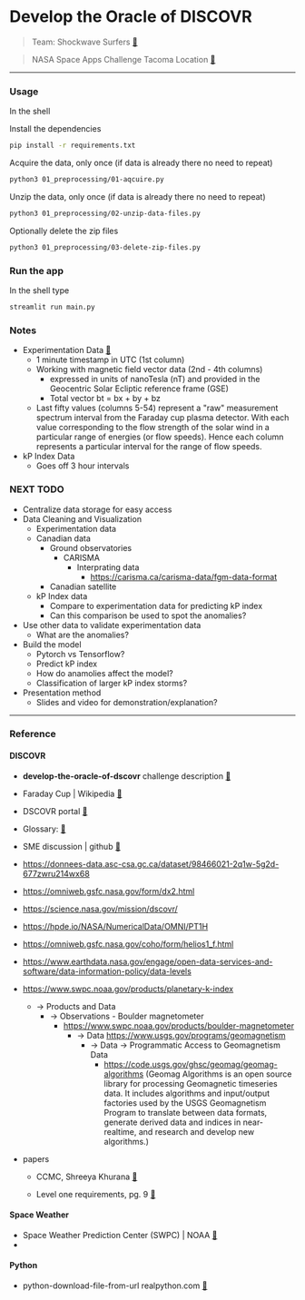 # Develop the Oracle of DISCOVR

> Team: Shockwave Surfers [:link:](https://www.spaceappschallenge.org/2023/find-a-team/shockwave-surfers/)

> NASA Space Apps Challenge Tacoma Location [:link:](https://www.spaceappschallenge.org/2023/locations/tacoma-wa/)

----
### Usage

In the shell

Install the dependencies
```bash
pip install -r requirements.txt
```

Acquire the data, only once (if data is already there no need to repeat)
```bash
python3 01_preprocessing/01-aqcuire.py
```

Unzip the data, only once (if data is already there no need to repeat)
```bash
python3 01_preprocessing/02-unzip-data-files.py
```

Optionally delete the zip files
```bash
python3 01_preprocessing/03-delete-zip-files.py 
```

### Run the app

In the shell type
```bash
streamlit run main.py
```

### Notes
* Experimentation Data [:link:](https://www.spaceappschallenge.org/develop-the-oracle-of-dscovr-experimental-data-repository/)
  * 1 minute timestamp in UTC (1st column) 
  * Working with magnetic field vector data (2nd - 4th columns)
    * expressed in units of nanoTesla (nT) and provided in the Geocentric Solar Ecliptic reference frame (GSE)
    * Total vector bt = bx + by + bz
  * Last fifty values (columns 5-54) represent a "raw" measurement spectrum interval from the Faraday cup plasma detector. With each value corresponding to the flow strength of the solar wind in a particular range of energies (or flow speeds). Hence each column represents a particular interval for the range of flow speeds.
* kP Index Data
  * Goes off 3 hour intervals

### NEXT TODO
* Centralize data storage for easy access
* Data Cleaning and Visualization
  * Experimentation data
  * Canadian data
    * Ground observatories
      * CARISMA
        * Interprating data
          * https://carisma.ca/carisma-data/fgm-data-format
    * Canadian satellite
  * kP Index data
    * Compare to experimentation data for predicting kP index
    * Can this comparison be used to spot the anomalies?
* Use other data to validate experimentation data
  * What are the anomalies?
* Build the model
  * Pytorch vs Tensorflow?
  * Predict kP index
  * How do anamolies affect the model?
  * Classification of larger kP index storms?
* Presentation method
  * Slides and video for demonstration/explanation?

----

### Reference

#### DISCOVR

* __develop-the-oracle-of-dscovr__  challenge description [:link:](https://www.spaceappschallenge.org/2023/challenges/develop-the-oracle-of-dscovr/)

* Faraday Cup | Wikipedia [:link:](https://en.wikipedia.org/wiki/Faraday_cup) 

* DSCOVR portal [:link:](https://www.ngdc.noaa.gov/dscovr/portal/#/#swi)
* Glossary: [:link:](https://nesdis-prod.s3.amazonaws.com/migrated/dscovr_glossary.pdf?_ga=2.40759142.51687696.1696295331-1439926062.1696295331)
* SME discussion | github [:link:](https://github.com/nasa/spaceapps/discussions/361)
* https://donnees-data.asc-csa.gc.ca/dataset/98466021-2q1w-5g2d-677zwru214wx68
* https://omniweb.gsfc.nasa.gov/form/dx2.html
* https://science.nasa.gov/mission/dscovr/
* https://hpde.io/NASA/NumericalData/OMNI/PT1H
* https://omniweb.gsfc.nasa.gov/coho/form/helios1_f.html
* https://www.earthdata.nasa.gov/engage/open-data-services-and-software/data-information-policy/data-levels 
* https://www.swpc.noaa.gov/products/planetary-k-index
  * -> Products and Data
    * -> Observations - Boulder magnetometer
      * https://www.swpc.noaa.gov/products/boulder-magnetometer
        * -> Data  https://www.usgs.gov/programs/geomagnetism
          * -> Data -> Programmatic Access to Geomagnetism Data
            *  https://code.usgs.gov/ghsc/geomag/geomag-algorithms  (Geomag Algorithms is an open source library for processing
Geomagnetic timeseries data. It includes algorithms and input/output factories
used by the USGS Geomagnetism Program to
translate between data formats,
generate derived data and indices in near-realtime,
and research and develop new algorithms.)
* papers

  - CCMC, Shreeya Khurana [:link:](https://ccmc.gsfc.nasa.gov/RoR_WWW/SWREDI/contest-presentations/2017/CCMCPaper_ShreeyaKhurana_Final.pdf)

  - Level one requirements, pg. 9 [:link:](https://www.space.commerce.gov/wp-content/uploads/DSCOVR-L1RD-Signed-NOAA-NASA-v1.1-Aug-15-2013-FINAL-2.pdf)
#### Space Weather

* Space Weather Prediction Center (SWPC) | NOAA [:link:](https://www.swpc.noaa.gov/)
* 

#### Python
* python-download-file-from-url  realpython.com [:link:](https://realpython.com/python-download-file-from-url/)
